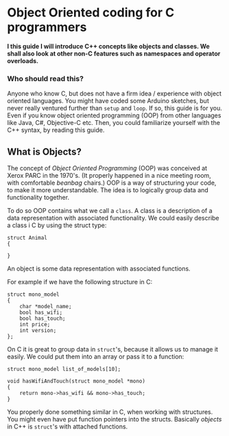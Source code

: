 # Object Oriented coding for C programmers 

**I this guide I will introduce C++ concepts like objects and classes. We shall also look at other non-C features such as namespaces and operator overloads.**

### Who should read this?

Anyone who know C, but does not have a firm idea / experience with object oriented languages. You might have coded some Arduino sketches, but never really ventured further than `setup` and `loop`. If so, this guide is for you. Even if you know object oriented programming (OOP) from other languages like Java, C#, Objective-C etc. Then, you could familiarize yourself with the C++ syntax, by reading this guide.

## What is Objects?

The concept of *Object Oriented Programming* (OOP) was conceived at Xerox PARC in the 1970's. (It properly happened in a nice meeting room, with comfortable *beanbag* chairs.) OOP is a way of structuring your code, to make it more understandable. The idea is to logically group data and functionality together.

To do so OOP contains what we call a `class`. A class is a description of a data representation with associated functionality. We could easily describe a class i C by using the struct type:

```
struct Animal
{

}
```

An object is some data representation with associated functions.





For example if we have the following structure in C:

```
struct mono_model
{
	char *model_name;
	bool has_wifi;
	bool has_touch;
	int price;
	int version;
};
```

On C it is great to group data in `struct`'s, because it allows us to manage it easily. We could put them into an array or pass it to a function:

```
struct mono_model list_of_models[10];

void hasWifiAndTouch(struct mono_model *mono)
{
	return mono->has_wifi && mono->has_touch;
}
```

You properly done something similar in C, when working with structures. You might even have put function pointers into the structs. Basically *objects* in C++ is `struct`'s with attached functions.





<script src="http://yandex.st/highlightjs/7.3/highlight.min.js"></script>
<link rel="stylesheet" href="http://yandex.st/highlightjs/7.3/styles/github.min.css">
<script>
  hljs.initHighlightingOnLoad();
</script>